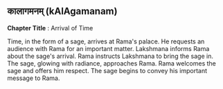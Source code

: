 ## कालागमनम् (kAlAgamanam)
**Chapter Title** : Arrival of Time

Time, in the form of a sage, arrives at Rama's palace. He requests an audience with Rama for an important matter. Lakshmana informs Rama about the sage's arrival. Rama instructs Lakshmana to bring the sage in. The sage, glowing with radiance, approaches Rama. Rama welcomes the sage and offers him respect. The sage begins to convey his important message to Rama.